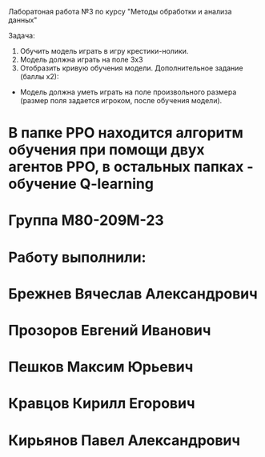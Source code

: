Лаборатоная работа №3 по курсу "Методы обработки и анализа данных"

Задача:
1. Обучить модель играть в игру крестики-нолики.
2. Модель должна играть на поле 3х3
3. Отобразить кривую обучения модели.
Дополнительное задание (баллы х2):
* Модель должна уметь играть на поле произвольного размера (размер поля задается игроком, после обучения модели).

# В папке PPO находится алгоритм обучения при помощи двух агентов PPO, в остальных папках - обучение Q-learning

# Группа М80-209М-23

# Работу выполнили:

# Брежнев Вячеслав Александрович

# Прозоров Евгений Иванович

# Пешков Максим Юрьевич

# Кравцов Кирилл Егорович

# Кирьянов Павел Александрович
